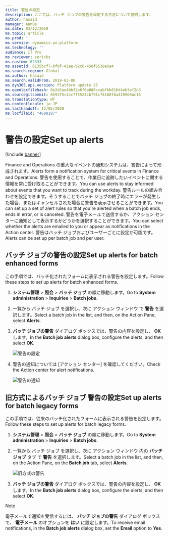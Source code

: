 ```yaml
---
title: 警告の設定
description: ここでは、バッチ ジョブの警告を設定する方法について説明します。
author: hasaid
manager: AnnBe
ms.date: 03/12/2019
ms.topic: article
ms.prod: ''
ms.service: dynamics-ax-platform
ms.technology: ''
audience: IT Pro
ms.reviewer: sericks
ms.custom: 62333
ms.assetid: 6135bcf7-bf8f-42ae-b2c6-458f6538e6a4
ms.search.region: Global
ms.author: hasaid
ms.search.validFrom: 2019-03-08
ms.dyn365.ops.version: Platform update 25
ms.openlocfilehash: 0e2d2ae4bb32e6f0a8d8ccabfbb816d4eb3ef2d3
ms.sourcegitcommit: 659375c4cc7f5524cbf91cf6160f6a410960ac16
ms.translationtype: HT
ms.contentlocale: ja-JP
ms.lasthandoff: 12/05/2020
ms.locfileid: "4688187"
---
```

# <a name="set-up-alerts"></a><span data-ttu-id="5bc98-103">警告の設定</span><span class="sxs-lookup"><span data-stu-id="5bc98-103">Set up alerts</span></span>

[!include [banner](../includes/banner.md)]

<span data-ttu-id="5bc98-104">Finance and Operations の重大なイベントの通知システムは、警告によって形成されます。</span><span class="sxs-lookup"><span data-stu-id="5bc98-104">Alerts form a notification system for critical events in Finance and Operations.</span></span> <span data-ttu-id="5bc98-105">警告を使用することで、作業日に追跡したいイベントに関する情報を常に受け取ることができます。</span><span class="sxs-lookup"><span data-stu-id="5bc98-105">You can use alerts to stay informed about events that you want to track during the workday.</span></span> <span data-ttu-id="5bc98-106">警告ルールの組み合わせを設定できます。そうすることでバッチ ジョブの終了時にエラーが発生した場合、またはキャンセルされた場合に警告を表示させることができます。</span><span class="sxs-lookup"><span data-stu-id="5bc98-106">You can set up a set of alert rules so that you're alerted when a batch job ends, ends in error, or is canceled.</span></span> <span data-ttu-id="5bc98-107">警告を電子メールで送信するか、アクション センターに通知として表示するかどうかを選択することができます。</span><span class="sxs-lookup"><span data-stu-id="5bc98-107">You can select whether the alerts are emailed to you or appear as notifications in the Action center.</span></span> <span data-ttu-id="5bc98-108">警告はバッチ ジョブおよびユーザーごとに設定が可能です。</span><span class="sxs-lookup"><span data-stu-id="5bc98-108">Alerts can be set up per batch job and per user.</span></span>

## <a name="set-up-alerts-for-batch-enhanced-forms"></a><span data-ttu-id="5bc98-109">バッチ ジョブの警告の設定</span><span class="sxs-lookup"><span data-stu-id="5bc98-109">Set up alerts for batch enhanced forms</span></span>

<span data-ttu-id="5bc98-110">この手順では、バッチ化されたフォームに表示される警告を設定します。</span><span class="sxs-lookup"><span data-stu-id="5bc98-110">Follow these steps to set up alerts for batch enhanced forms.</span></span>

1. <span data-ttu-id="5bc98-111">**システム管理** \> **照会** \> **バッチ ジョブ** の順に移動します。</span><span class="sxs-lookup"><span data-stu-id="5bc98-111">Go to **System administration** \> **Inquiries** \> **Batch jobs**.</span></span>
2. <span data-ttu-id="5bc98-112">一覧から バッチ ジョブ を選択し、次に アクション ウィンドウ で **警告** を選択します。</span><span class="sxs-lookup"><span data-stu-id="5bc98-112">Select a batch job in the list, and then, on the Action Pane, select **Alerts**.</span></span>
3. <span data-ttu-id="5bc98-113">**バッチ ジョブの警告** ダイアログ ボックスでは、警告の内容を設定し、 **OK** します。</span><span class="sxs-lookup"><span data-stu-id="5bc98-113">In the **Batch job alerts** dialog box, configure the alerts, and then select **OK**.</span></span>

    ![警告の設定](./media/Batch-alert-configure.png) 

4. <span data-ttu-id="5bc98-115">警告の通知については [アクション センター] を確認してください。</span><span class="sxs-lookup"><span data-stu-id="5bc98-115">Check the Action center for alert notifications.</span></span>

    ![警告の通知](./media/Batch-alert-notification.png)

## <a name="set-up-alerts-for-batch-legacy-forms"></a><span data-ttu-id="5bc98-117">旧方式によるバッチ ジョブ 警告の設定</span><span class="sxs-lookup"><span data-stu-id="5bc98-117">Set up alerts for batch legacy forms</span></span>

<span data-ttu-id="5bc98-118">この手順では、従来のバッチ化されたフォームに表示される警告を設定します。</span><span class="sxs-lookup"><span data-stu-id="5bc98-118">Follow these steps to set up alerts for batch legacy forms.</span></span>

1. <span data-ttu-id="5bc98-119">**システム管理** \> **照会** \> **バッチ ジョブ** の順に移動します。</span><span class="sxs-lookup"><span data-stu-id="5bc98-119">Go to **System administration** \> **Inquiries** \> **Batch jobs**.</span></span>
2. <span data-ttu-id="5bc98-120">一覧から バッチ ジョブ を選択し、次に アクション ウィンドウ 内の **バッチジョブ** タブ で **警告** を選択します。</span><span class="sxs-lookup"><span data-stu-id="5bc98-120">Select a batch job in the list, and then, on the Action Pane, on the **Batch job** tab, select **Alerts**.</span></span>

    ![旧方式の警告](./media/Batch-alert-legacy.png) 

3. <span data-ttu-id="5bc98-122">**バッチ ジョブの警告** ダイアログ ボックスでは、警告の内容を設定し、 **OK** します。</span><span class="sxs-lookup"><span data-stu-id="5bc98-122">In the **Batch job alerts** dialog box, configure the alerts, and then select **OK**.</span></span>

> [!NOTE] 
> <span data-ttu-id="5bc98-123">電子メールで通知を受信するには、 **バッチ ジョブの警告** ダイアログ ボックスで、 **電子メール** のオプションを **はい** に設定します。</span><span class="sxs-lookup"><span data-stu-id="5bc98-123">To receive email notifications, in the **Batch job alerts** dialog box, set the **Email** option to **Yes**.</span></span>
